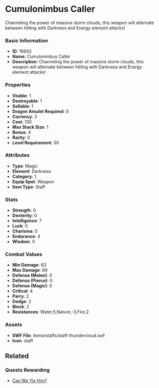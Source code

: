 # Cumulonimbus Caller

Channeling the power of massive storm clouds, this weapon will alternate between hitting with Darkness and Energy element attacks!

### Basic Information

- **ID**: 16642
- **Name**: Cumulonimbus Caller
- **Description**: Channeling the power of massive storm clouds, this weapon will alternate between hitting with Darkness and Energy element attacks!

### Properties

- **Visible**: 1
- **Destroyable**: 1
- **Sellable**: 1
- **Dragon Amulet Required**: 0
- **Currency**: 2
- **Cost**: 130
- **Max Stack Size**: 1
- **Bonus**: 4
- **Rarity**: 0
- **Level Requirement**: 50

### Attributes

- **Type**: Magic
- **Element**: Darkness
- **Category**: 1
- **Equip Spot**: Weapon
- **Item Type**: Staff

### Stats

- **Strength**: 0
- **Dexterity**: 0
- **Intelligence**: 7
- **Luck**: 0
- **Charisma**: 0
- **Endurance**: 4
- **Wisdom**: 0

### Combat Values

- **Min Damage**: 63
- **Max Damage**: 69
- **Defense (Melee)**: 0
- **Defense (Pierce)**: 0
- **Defense (Magic)**: 0
- **Critical**: 4
- **Parry**: 2
- **Dodge**: 2
- **Block**: 2
- **Resistances**: Water,5,Nature,-3,Fire,2

### Assets

- **SWF File**: items/staffs/staff-thundercloud.swf
- **Icon**: staff

## Related

### Quests Rewarding

- [Can We Yix Him?](../quests/1391-can-we-yix-him.md)

